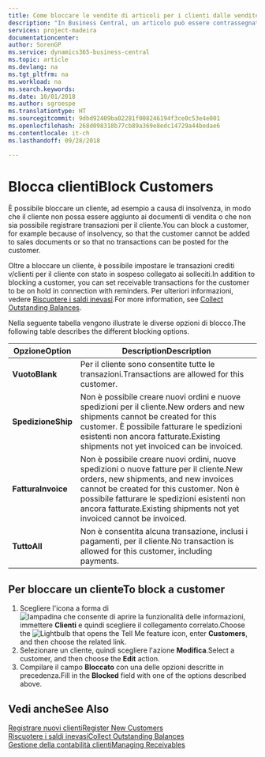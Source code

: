 ```yaml
---
title: Come bloccare le vendite di articoli per i clienti dalle vendite o dagli acquisti
description: "In Business Central, un articolo può essere contrassegnato come bloccato per la vendita, per l'acquisto o per tutti gli scopi."
services: project-madeira
documentationcenter: 
author: SorenGP
ms.service: dynamics365-business-central
ms.topic: article
ms.devlang: na
ms.tgt_pltfrm: na
ms.workload: na
ms.search.keywords: 
ms.date: 10/01/2018
ms.author: sgroespe
ms.translationtype: HT
ms.sourcegitcommit: 9dbd92409ba02281f008246194f3ce0c53e4e001
ms.openlocfilehash: 268d098318b77cb89a369e8edc14729a44bedae6
ms.contentlocale: it-ch
ms.lasthandoff: 09/28/2018

---
```

# <a name="block-customers"></a><span data-ttu-id="99d0e-103">Blocca clienti</span><span class="sxs-lookup"><span data-stu-id="99d0e-103">Block Customers</span></span>
<span data-ttu-id="99d0e-104">È possibile bloccare un cliente, ad esempio a causa di insolvenza, in modo che il cliente non possa essere aggiunto ai documenti di vendita o che non sia possibile registrare transazioni per il cliente.</span><span class="sxs-lookup"><span data-stu-id="99d0e-104">You can block a customer, for example because of insolvency, so that the customer cannot be added to sales documents or so that no transactions can be posted for the customer.</span></span>

<span data-ttu-id="99d0e-105">Oltre a bloccare un cliente, è possibile impostare le transazioni crediti v/clienti per il cliente con stato in sospeso collegato ai solleciti.</span><span class="sxs-lookup"><span data-stu-id="99d0e-105">In addition to blocking a customer, you can set receivable transactions for the customer to be on hold in connection with reminders.</span></span> <span data-ttu-id="99d0e-106">Per ulteriori informazioni, vedere [Riscuotere i saldi inevasi](receivables-collect-outstanding-balances.md).</span><span class="sxs-lookup"><span data-stu-id="99d0e-106">For more information, see [Collect Outstanding Balances](receivables-collect-outstanding-balances.md).</span></span>   

<span data-ttu-id="99d0e-107">Nella seguente tabella vengono illustrate le diverse opzioni di blocco.</span><span class="sxs-lookup"><span data-stu-id="99d0e-107">The following table describes the different blocking options.</span></span>  

|<span data-ttu-id="99d0e-108">Opzione</span><span class="sxs-lookup"><span data-stu-id="99d0e-108">Option</span></span>|<span data-ttu-id="99d0e-109">Description</span><span class="sxs-lookup"><span data-stu-id="99d0e-109">Description</span></span>|  
|--------------------|------------|  
|<span data-ttu-id="99d0e-110">**Vuoto**</span><span class="sxs-lookup"><span data-stu-id="99d0e-110">**Blank**</span></span>|<span data-ttu-id="99d0e-111">Per il cliente sono consentite tutte le transazioni.</span><span class="sxs-lookup"><span data-stu-id="99d0e-111">Transactions are allowed for this customer.</span></span>|
|<span data-ttu-id="99d0e-112">**Spedizione**</span><span class="sxs-lookup"><span data-stu-id="99d0e-112">**Ship**</span></span>|<span data-ttu-id="99d0e-113">Non è possibile creare nuovi ordini e nuove spedizioni per il cliente.</span><span class="sxs-lookup"><span data-stu-id="99d0e-113">New orders and new shipments cannot be created for this customer.</span></span> <span data-ttu-id="99d0e-114">È possibile fatturare le spedizioni esistenti non ancora fatturate.</span><span class="sxs-lookup"><span data-stu-id="99d0e-114">Existing shipments not yet invoiced can be invoiced.</span></span>|  
|<span data-ttu-id="99d0e-115">**Fattura**</span><span class="sxs-lookup"><span data-stu-id="99d0e-115">**Invoice**</span></span>|<span data-ttu-id="99d0e-116">Non è possibile creare nuovi ordini, nuove spedizioni o nuove fatture per il cliente.</span><span class="sxs-lookup"><span data-stu-id="99d0e-116">New orders, new shipments, and new invoices cannot be created for this customer.</span></span> <span data-ttu-id="99d0e-117">Non è possibile fatturare le spedizioni esistenti non ancora fatturate.</span><span class="sxs-lookup"><span data-stu-id="99d0e-117">Existing shipments not yet invoiced cannot be invoiced.</span></span>|  
|<span data-ttu-id="99d0e-118">**Tutto**</span><span class="sxs-lookup"><span data-stu-id="99d0e-118">**All**</span></span>|<span data-ttu-id="99d0e-119">Non è consentita alcuna transazione, inclusi i pagamenti, per il cliente.</span><span class="sxs-lookup"><span data-stu-id="99d0e-119">No transaction is allowed for this customer, including payments.</span></span>|  

## <a name="to-block-a-customer"></a><span data-ttu-id="99d0e-120">Per bloccare un cliente</span><span class="sxs-lookup"><span data-stu-id="99d0e-120">To block a customer</span></span>  
1. <span data-ttu-id="99d0e-121">Scegliere l'icona a forma di ![lampadina che consente di aprire la funzionalità delle informazioni](media/ui-search/search_small.png "Informazioni sull'operazione che si desidera eseguire"), immettere **Clienti** e quindi scegliere il collegamento correlato.</span><span class="sxs-lookup"><span data-stu-id="99d0e-121">Choose the ![Lightbulb that opens the Tell Me feature](media/ui-search/search_small.png "Tell me what you want to do") icon, enter **Customers**, and then choose the related link.</span></span>
2. <span data-ttu-id="99d0e-122">Selezionare un cliente, quindi scegliere l'azione **Modifica**.</span><span class="sxs-lookup"><span data-stu-id="99d0e-122">Select a customer, and then choose the **Edit** action.</span></span>
3. <span data-ttu-id="99d0e-123">Compilare il campo **Bloccato** con una delle opzioni descritte in precedenza.</span><span class="sxs-lookup"><span data-stu-id="99d0e-123">Fill in the **Blocked** field with one of the options described above.</span></span>

## <a name="see-also"></a><span data-ttu-id="99d0e-124">Vedi anche</span><span class="sxs-lookup"><span data-stu-id="99d0e-124">See Also</span></span>  
[<span data-ttu-id="99d0e-125">Registrare nuovi clienti</span><span class="sxs-lookup"><span data-stu-id="99d0e-125">Register New Customers</span></span>](sales-how-register-new-customers.md)  
[<span data-ttu-id="99d0e-126">Riscuotere i saldi inevasi</span><span class="sxs-lookup"><span data-stu-id="99d0e-126">Collect Outstanding Balances</span></span>](receivables-collect-outstanding-balances.md)  
[<span data-ttu-id="99d0e-127">Gestione della contabilità clienti</span><span class="sxs-lookup"><span data-stu-id="99d0e-127">Managing Receivables</span></span>](receivables-manage-receivables.md)  

